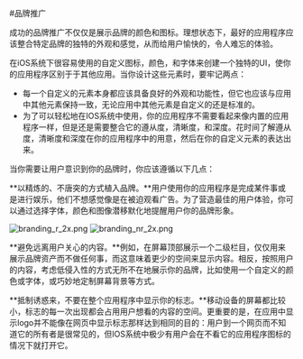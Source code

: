 #品牌推广

成功的品牌推广不仅仅是展示品牌的颜色和图标。理想状态下，最好的应用程序应该整合特定品牌的独特的外观和感觉，从而给用户愉快的，令人难忘的体验。

在iOS系统下很容易使用的自定义图标，颜色，和字体来创建一个独特的UI，使你的应用程序区别于于其他应用。当你设计这些元素时，要牢记两点：

- 每一个自定义的元素本身都应该具备良好的外观和功能性，但它也应该与应用中其他元素保持一致，无论应用中其他元素是自定义的还是标准的。
- 为了可以轻松地在IOS系统中使用，你的应用程序不需要看起来像内置的应用程序一样，但是还是需要整合它的遵从度，清晰度，和深度。花时间了解遵从度，清晰度和深度在你的应用程序中的用意，然后在你的自定义元素的表达出来。

当你需要让用户意识到你的品牌时，你应该遵循以下几点：

**以精炼的、不唐突的方式植入品牌。**用户使用你的应用程序是完成某件事或是进行娱乐，他们不想感觉像是在被迫观看广告。为了营造最佳的用户体验，你可以通过选择字体，颜色和图像潜移默化地提醒用户你的品牌形象。

![branding_r_2x.png](/images/branding_r_2x.png)
![branding_nr_2x.png](/images/branding_nr_2x.png)

**避免远离用户关心的内容。**例如，在屏幕顶部展示一个二级栏目，仅仅用来展示品牌资产而不做任何事，而这意味着更少的空间来显示内容。相反，按照用户的内容，考虑低侵入性的方式无所不在地展示你的品牌，比如使用一个自定义的颜色或字体，或巧妙地定制屏幕背景等方式。

**抵制诱惑来，不要在整个应用程序中显示你的标志。**移动设备的屏幕都比较小，标志的每一次出现都会占用用户想看的内容的空间。更重要的是，在应用中显示logo并不能像在网页中显示标志那样达到相同的目的：用户到一个网页而不知道它的所有者是很常见的，但IOS系统中极少有用户会在不看它的应用程序图标的情况下就打开它。


